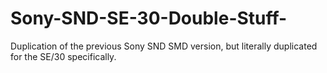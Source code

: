# Sony-SND-SE-30-Double-Stuff-
Duplication of the previous Sony SND SMD version, but literally duplicated for the SE/30 specifically.
